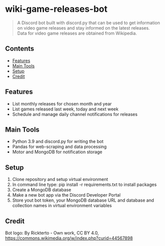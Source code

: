 # wiki-game-releases-bot
> A Discord bot built with discord.py that can be used to get information on video game releases and stay informed on the latest releases.
> Data for video game releases are obtained from Wikipedia.

## Contents
* [Features](#features)
* [Main Tools](#main-tools)
* [Setup](#setup)
* [Credit](#credit)

## Features
- List monthly releases for chosen month and year
- List games released last week, today and next week
- Schedule and manage daily channel notifications for releases

## Main Tools
- Python 3.9 and discord.py for writing the bot
- Pandas for web-scraping and data processing
- Motor and MongoDB for notification storage

## Setup
1. Clone repository and setup virtual environment
2. In command line type: pip install -r requirements.txt to install packages
3. Create a MongoDB database
4. Make a new bot app via the Discord Developer Portal
5. Store yout bot token, your MongoDB database URL and database and collection names in virtual environment variables

## Credit
Bot logo: By Rickterto - Own work, CC BY 4.0, https://commons.wikimedia.org/w/index.php?curid=44567898
